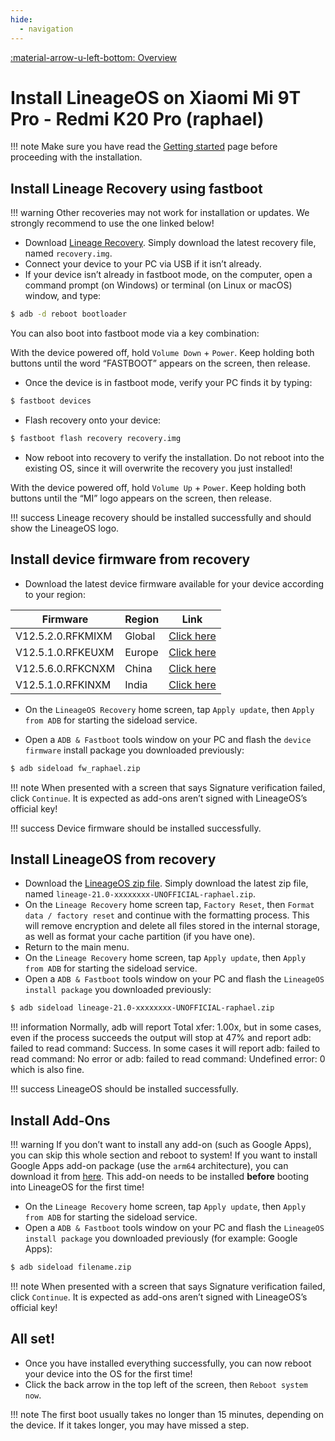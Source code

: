 ```yaml
---
hide:
  - navigation
---
```

[:material-arrow-u-left-bottom: Overview](./index.md)

# Install LineageOS on Xiaomi Mi 9T Pro - Redmi K20 Pro (raphael)

!!! note
    Make sure you have read the [Getting started](../../index.md) page before proceeding with the installation.

## Install Lineage Recovery using fastboot
!!! warning
    Other recoveries may not work for installation or updates. We strongly recommend to use the one linked below!
* Download [Lineage Recovery](https://github.com/penglezos/device_xiaomi_raphael/releases/latest). Simply download the latest recovery file, named `recovery.img`.
* Connect your device to your PC via USB if it isn’t already.
* If your device isn’t already in fastboot mode, on the computer, open a command prompt (on Windows) or terminal (on Linux or macOS) window, and type:
```bash
$ adb -d reboot bootloader
```

You can also boot into fastboot mode via a key combination:

With the device powered off, hold `Volume Down` + `Power`. Keep holding both buttons until the word “FASTBOOT” appears on the screen, then release.

* Once the device is in fastboot mode, verify your PC finds it by typing:
```bash
$ fastboot devices
```

* Flash recovery onto your device:
```bash
$ fastboot flash recovery recovery.img
```

* Now reboot into recovery to verify the installation. Do not reboot into the existing OS, since it will overwrite the recovery you just installed!

With the device powered off, hold `Volume Up` + `Power`. Keep holding both buttons until the “MI” logo appears on the screen, then release.

!!! success
    Lineage recovery should be installed successfully and should show the LineageOS logo.

## Install device firmware from recovery
* Download the latest device firmware available for your device according to your region:

| Firmware          | Region | Link                      |
| ----------------- | -------|-------------------------- |
| V12.5.2.0.RFKMIXM | Global | [Click here](https://xmfirmwareupdater.com/firmware/raphael/stable/V12.5.2.0.RFKMIXM/) |
| V12.5.1.0.RFKEUXM | Europe | [Click here](https://xmfirmwareupdater.com/firmware/raphael/stable/V12.5.1.0.RFKEUXM/) |
| V12.5.6.0.RFKCNXM | China  |  [Click here](https://xmfirmwareupdater.com/firmware/raphael/stable/V12.5.6.0.RFKCNXM/) |
| V12.5.1.0.RFKINXM | India  | [Click here](https://xmfirmwareupdater.com/firmware/raphaelin/stable/V12.5.1.0.RFKINXM/) |

* On the `LineageOS Recovery` home screen, tap `Apply update`, then `Apply from ADB` for starting the sideload service.

* Open a `ADB & Fastboot` tools window on your PC and flash the `device firmware` install package you downloaded previously:
```bash
$ adb sideload fw_raphael.zip
```

!!! note
    When presented with a screen that says Signature verification failed, click `Continue`. It is expected as add-ons aren’t signed with LineageOS’s official key!

!!! success
    Device firmware should be installed successfully.

## Install LineageOS from recovery
* Download the [LineageOS zip file](https://github.com/penglezos/device_xiaomi_raphael/releases/latest). Simply download the latest zip file, named `lineage-21.0-xxxxxxxx-UNOFFICIAL-raphael.zip`.
* On the `Lineage Recovery` home screen tap, `Factory Reset`, then `Format data / factory reset` and continue with the formatting process. This will remove encryption and delete all files stored in the internal storage, as well as format your cache partition (if you have one).
* Return to the main menu.
* On the `Lineage Recovery` home screen, tap `Apply update`, then `Apply from ADB` for starting the sideload service.
* Open a `ADB & Fastboot` tools window on your PC and flash the `LineageOS install package` you downloaded previously:

```bash
$ adb sideload lineage-21.0-xxxxxxxx-UNOFFICIAL-raphael.zip
```

!!! information
    Normally, adb will report Total xfer: 1.00x, but in some cases, even if the process succeeds the output will stop at 47% and report adb: failed to read command: Success. In some cases it will report adb: failed to read command: No error or adb: failed to read command: Undefined error: 0 which is also fine.

!!! success
    LineageOS should be installed successfully.

## Install Add-Ons
!!! warning
    If you don’t want to install any add-on (such as Google Apps), you can skip this whole section and reboot to system!
    If you want to install Google Apps add-on package (use the `arm64` architecture), you can download it from [here](https://github.com/MindTheGapps/14.0.0-arm64/releases/latest). This add-on needs to be installed **before** booting into LineageOS for the first time!

* On the `Lineage Recovery` home screen, tap `Apply update`, then `Apply from ADB` for starting the sideload service.
* Open a `ADB & Fastboot` tools window on your PC and flash the `LineageOS install package` you downloaded previously (for example: Google Apps):
```bash
$ adb sideload filename.zip
```

!!! note
    When presented with a screen that says Signature verification failed, click `Continue`. It is expected as add-ons aren’t signed with LineageOS’s official key!

## All set!
* Once you have installed everything successfully, you can now reboot your device into the OS for the first time!
* Click the back arrow in the top left of the screen, then `Reboot system now`.

!!! note
    The first boot usually takes no longer than 15 minutes, depending on the device. If it takes longer, you may have missed a step.